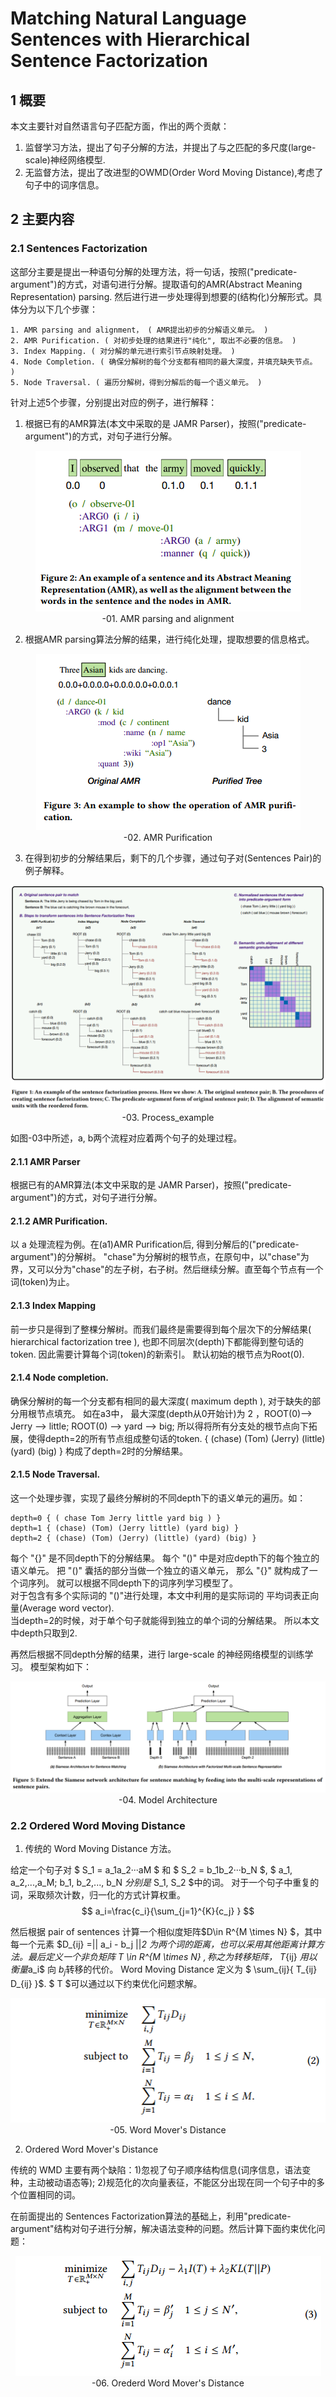 # Matching Natural Language Sentences with Hierarchical Sentence Factorization

## 1 概要
本文主要针对自然语言句子匹配方面，作出的两个贡献：
1. 监督学习方法，提出了句子分解的方法，并提出了与之匹配的多尺度(large-scale)神经网络模型.
2. 无监督方法，提出了改进型的OWMD(Order Word Moving Distance),考虑了句子中的词序信息。

## 2 主要内容

### 2.1 Sentences Factorization
这部分主要是提出一种语句分解的处理方法，将一句话，按照("predicate-argument")的方式，对语句进行分解。提取语句的AMR(Abstract Meaning Representation) parsing. 然后进行进一步处理得到想要的(结构化)分解形式。具体分为以下几个步骤：

    1. AMR parsing and alignment， ( AMR提出初步的分解语义单元。 ) 
    2. AMR Purification. ( 对初步处理的结果进行"纯化", 取出不必要的信息。 )
    3. Index Mapping. ( 对分解的单元进行索引节点映射处理。 )
    4. Node Completion. ( 确保分解树的每个分支都有相同的最大深度，并填充缺失节点。 )
    5. Node Traversal. ( 遍历分解树，得到分解后的每一个语义单元。 )

针对上述5个步骤，分别提出对应的例子，进行解释：


1. 根据已有的AMR算法(本文中采取的是 JAMR Parser)，按照("predicate-argument")的方式，对句子进行分解。
<div align='center'>

![AMR parsing and alignment](./picture/01--AMR_Parsinig_and_alignment.png "AMR parsing and alignment")  
  -01. AMR parsing and alignment
</div>

2. 根据AMR parsing算法分解的结果，进行纯化处理，提取想要的信息格式。
<div align='center'>

![AMR Purification](./picture/02--AMR_Purification.png "AMR Purification")  
  -02. AMR Purification
</div>

3. 在得到初步的分解结果后，剩下的几个步骤，通过句子对(Sentences Pair)的例子解释。
<div align='center'>

![ Process_example ](./picture/03--Process_example.png "Process_example")  
  -03. Process_example
</div>

如图-03中所述，a, b两个流程对应着两个句子的处理过程。 

#### 2.1.1 AMR Parser
根据已有的AMR算法(本文中采取的是 JAMR Parser)，按照("predicate-argument")的方式，对句子进行分解。

#### 2.1.2 AMR Purification.  
以 a 处理流程为例。在(a1)AMR Purification后, 得到分解后的("predicate-argument")的分解树。 "chase"为分解树的根节点，在原句中，以"chase"为界，又可以分为"chase"的左子树，右子树。然后继续分解。直至每个节点有一个词(token)为止。

#### 2.1.3 Index Mapping  
前一步只是得到了整棵分解树。而我们最终是需要得到每个层次下的分解结果( hierarchical factorization tree ), 也即不同层次(depth)下都能得到整句话的token. 因此需要计算每个词(token)的新索引。 默认初始的根节点为Root(0). 

#### 2.1.4 Node completion.  
确保分解树的每一个分支都有相同的最大深度( maximum depth ), 对于缺失的部分用根节点填充。 如在a3中， 最大深度(depth从0开始计)为 2 ，ROOT(0)--> Jerry --> little; ROOT(0) --> yard --> big;  所以得将所有分支处的根节点向下拓展，使得depth=2的所有节点组成整句话的token. { (chase) (Tom) (Jerry) (little) (yard) (big) } 构成了depth=2时的分解结果。

#### 2.1.5 Node Traversal.  
这一个处理步骤，实现了最终分解树的不同depth下的语义单元的遍历。如：  

    depth=0 { ( chase Tom Jerry little yard big ) }  
    depth=1 { (chase) (Tom) (Jerry little) (yard big) }  
    depth=2 { (chase) (Tom) (Jerry) (little) (yard) (big) }  
每个 "{}" 是不同depth下的分解结果。 每个 "()" 中是对应depth下的每个独立的 语义单元。 把 "()" 囊括的部分当做一个独立的语义单元， 那么 "{}" 就构成了一个词序列。 就可以根据不同depth下的词序列学习模型了。  
对于包含有多个实际词的 "()"进行处理，本文中利用的是实际词的 平均词表正向量(Average word vector).  
当depth=2的时候，对于单个句子就能得到独立的单个词的分解结果。 所以本文中depth只取到2.

再然后根据不同depth分解的结果，进行 large-scale 的神经网络模型的训练学习。 模型架构如下：  
<div align='center'>

![ Model Architecture ](./picture/04--Model_Architerture.png)  
-04. Model Architecture
</div>



### 2.2 Ordered Word Moving Distance

1. 传统的 Word Moving Distance 方法。  

给定一个句子对 $ S_1 = a_1a_2···aM $ 和 $ S_2 = b_1b_2···b_N $, $ a_1, a_2,...,a_M; b_1, b_2,..., b_N $分别是$ S_1, S_2 $中的词。 对于一个句子中重复的词，采取频次计数，归一化的方式计算权重。
        $$ a_i=\frac{c_i}{\sum_{j=1}^{K}{c_j} } $$

然后根据 pair of sentences 计算一个相似度矩阵$D\in R^{M \times N} $，其中每一个元素 $D_{ij} =|| a_i - b_j ||_2 $为两个词的距离，也可以采用其他距离计算方法。 最后定义一个非负矩阵$ T \in R^{M \times N} $,称之为转移矩阵，$ T_{ij} $用以衡量$a_i$ 向 $b_j$转移的代价。  Word Moving Distance 定义为 $ \sum_{ij}{ T_{ij} D_{ij} }$. $ T $可以通过以下约束优化问题求解。

<div align='center'>

![ Model Architecture ](./picture/05--Word_Mover's_Distance.png)  
-05. Word Mover's Distance
</div>

2. Ordered Word Mover's Distance

传统的 WMD 主要有两个缺陷：1)忽视了句子顺序结构信息(词序信息，语法变种，主动被动语态等); 2)规范化的次向量表征，不能区分出现在同一个句子中的多个位置相同的词。

在前面提出的 Sentences Factorization算法的基础上，利用"predicate-argument"结构对句子进行分解，解决语法变种的问题。然后计算下面约束优化问题：
<div align='center'>

![ Model Architecture ](./picture/06--Oredered_Word_Mover's_Distance.png)  
-06. Orederd Word Mover's Distance
</div>






















